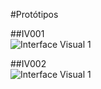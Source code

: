 #Protótipos  

##IV001  
![Interface Visual 1](https://github.com/rodrigonoll/APS-Documentacao/blob/master/arquivos/prototipos/ui001.png "Interface Visual 01")

##IV002  
![Interface Visual 1](https://github.com/rodrigonoll/APS-Documentacao/blob/master/arquivos/prototipos/ui002.png "Interface Visual 02")